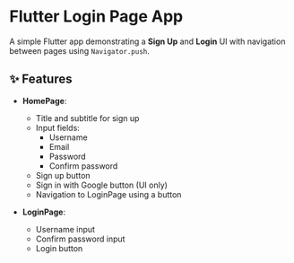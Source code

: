 # Flutter Login Page App

A simple Flutter app demonstrating a **Sign Up** and **Login** UI with navigation between pages using `Navigator.push`.

## ✨ Features

- **HomePage**:
  - Title and subtitle for sign up
  - Input fields:
    - Username
    - Email
    - Password
    - Confirm password
  - Sign up button
  - Sign in with Google button (UI only)
  - Navigation to LoginPage using a button

- **LoginPage**:
  - Username input
  - Confirm password input
  - Login button

